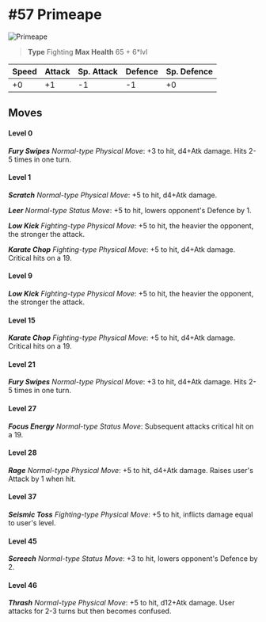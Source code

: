 # #57 Primeape


![Primeape](https://img.pokemondb.net/sprites/home/normal/1x/primeape.png)

> **Type** Fighting
> **Max Health** 65 + 6\*lvl

| Speed | Attack | Sp. Attack | Defence | Sp. Defence |
| ----- | ------ | ---------- | ------- | ----------- |
| +0 | +1 | -1 | -1 | +0 |

## Moves
#### Level 0

***Fury Swipes** Normal-type Physical Move*: +3 to hit, d4+Atk damage. Hits 2-5 times in one turn.
#### Level 1

***Scratch** Normal-type Physical Move*: +5 to hit, d4+Atk damage. 

***Leer** Normal-type Status Move*: +5 to hit, lowers opponent's Defence by 1.

***Low Kick** Fighting-type Physical Move*: +5 to hit, the heavier the opponent, the stronger the attack.

***Karate Chop** Fighting-type Physical Move*: +5 to hit, d4+Atk damage. Critical hits on a 19.
#### Level 9

***Low Kick** Fighting-type Physical Move*: +5 to hit, the heavier the opponent, the stronger the attack.
#### Level 15

***Karate Chop** Fighting-type Physical Move*: +5 to hit, d4+Atk damage. Critical hits on a 19.
#### Level 21

***Fury Swipes** Normal-type Physical Move*: +3 to hit, d4+Atk damage. Hits 2-5 times in one turn.
#### Level 27

***Focus Energy** Normal-type Status Move*: Subsequent attacks critical hit on a 19.
#### Level 28

***Rage** Normal-type Physical Move*: +5 to hit, d4+Atk damage. Raises user's Attack by 1 when hit.
#### Level 37

***Seismic Toss** Fighting-type Physical Move*: +5 to hit, inflicts damage equal to user's level.
#### Level 45

***Screech** Normal-type Status Move*: +3 to hit, lowers opponent's Defence by 2.
#### Level 46

***Thrash** Normal-type Physical Move*: +5 to hit, d12+Atk damage. User attacks for 2-3 turns but then becomes confused.

